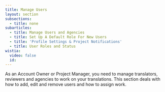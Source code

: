 ```yaml
---
title: Manage Users
layout: section
subsections:
  - title: none
subarticles:
  - title: Manage Users and Agencies
  - title: Set Up A Default Role For New Users
  - title: 'Profile Settings & Project Notifications'
  - title: User Roles and Status
wistia:
  video: false
  id:
---
```


As an Account Owner or Project Manager, you need to manage translators, reviewers and agencies to work on your translations. This section deals with how to add, edit and remove users and how to assign work.

